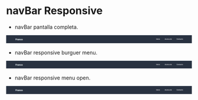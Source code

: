 # navBar Responsive

- navBar pantalla completa.

![](https://github.com/k-tw0/NavBarCSS/blob/main/Screenshot%202024-02-28%20182501.png)

- navBar responsive burguer menu.

![](https://github.com/k-tw0/NavBarCSS/blob/main/Screenshot%202024-02-28%20182501.png)

- navBar responsive menu open.

![](https://github.com/k-tw0/NavBarCSS/blob/main/Screenshot%202024-02-28%20182501.png)

